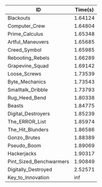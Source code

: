 |ID|Time(s)|
|-|-|
|Blackouts|1.64124|
|Computer_Crew|1.64804|
|Prime_Calculus|1.65348|
|Artful_Maneuvers|1.65685|
|Creed_Symbol|1.65985|
|Rebooting_Rebels|1.66289|
|Grapevine_Squad|1.69142|
|Loose_Screws|1.73539|
|Byte_Mechanics|1.73543|
|Smalltalk_Dribble|1.73793|
|Rug_Heed_Bend|1.80338|
|Beasts|1.84775|
|Digital_Destroyers|1.85239|
|The_ERROR_List|1.85974|
|The_Hit_Blunders|1.86586|
|Gonzo_Brutes|1.88389|
|Pseudo_Boom|1.89069|
|Hackerjacks|1.90317|
|Pint_Sized_Benchwarmers|1.90849|
|Digitally_Destroyed|2.52571|
|Key_to_Innovation|inf|
